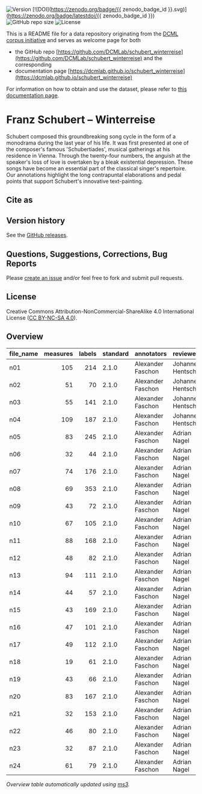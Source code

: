 ![Version](https://img.shields.io/github/v/release/DCMLab/schubert_winterreise?display_name=tag)
[![DOI](https://zenodo.org/badge/{{ zenodo_badge_id }}.svg)](https://zenodo.org/badge/latestdoi/{{ zenodo_badge_id }})
![GitHub repo size](https://img.shields.io/github/repo-size/DCMLab/schubert_winterreise)
![License](https://img.shields.io/badge/license-CC%20BY--NC--SA%204.0-9cf)


This is a README file for a data repository originating from the [DCML corpus initiative](https://github.com/DCMLab/dcml_corpora)
and serves as welcome page for both 

* the GitHub repo [https://github.com/DCMLab/schubert_winterreise](https://github.com/DCMLab/schubert_winterreise) and the corresponding
* documentation page [https://dcmlab.github.io/schubert_winterreise](https://dcmlab.github.io/schubert_winterreise)

For information on how to obtain and use the dataset, please refer to [this documentation page](https://dcmlab.github.io/schubert_winterreise/introduction).

# Franz Schubert – Winterreise

Schubert composed this groundbreaking song cycle in the form of a monodrama during the last year of his life. It was first presented at one of the composer's famous 'Schubertiades', musical gatherings at his residence in Vienna. Through the twenty-four numbers, the anguish at the speaker's loss of love is overtaken by a bleak existential depression. These songs have become an essential part of the classical singer's repertoire. Our annotations highlight the long contrapuntal elaborations and pedal points that support Schubert's innovative text-painting.

## Cite as

## Version history

See the [GitHub releases](https://github.com/DCMLab/schubert_winterreise/releases).

## Questions, Suggestions, Corrections, Bug Reports

Please [create an issue](https://github.com/DCMLab/schubert_winterreise/issues) and/or feel free to fork and submit pull requests.

## License

Creative Commons Attribution-NonCommercial-ShareAlike 4.0 International License ([CC BY-NC-SA 4.0](https://creativecommons.org/licenses/by-nc-sa/4.0/)).


## Overview
|file_name|measures|labels|standard|   annotators    |    reviewers     |
|---------|-------:|-----:|--------|-----------------|------------------|
|n01      |     105|   214|2.1.0   |Alexander Faschon|Johannes Hentschel|
|n02      |      51|    70|2.1.0   |Alexander Faschon|Johannes Hentschel|
|n03      |      55|   141|2.1.0   |Alexander Faschon|Johannes Hentschel|
|n04      |     109|   187|2.1.0   |Alexander Faschon|Johannes Hentschel|
|n05      |      83|   245|2.1.0   |Alexander Faschon|Adrian Nagel      |
|n06      |      32|    44|2.1.0   |Alexander Faschon|Adrian Nagel      |
|n07      |      74|   176|2.1.0   |Alexander Faschon|Adrian Nagel      |
|n08      |      69|   353|2.1.0   |Alexander Faschon|Adrian Nagel      |
|n09      |      43|    72|2.1.0   |Alexander Faschon|Adrian Nagel      |
|n10      |      67|   105|2.1.0   |Alexander Faschon|Adrian Nagel      |
|n11      |      88|   168|2.1.0   |Alexander Faschon|Adrian Nagel      |
|n12      |      48|    82|2.1.0   |Alexander Faschon|Adrian Nagel      |
|n13      |      94|   111|2.1.0   |Alexander Faschon|Adrian Nagel      |
|n14      |      44|    57|2.1.0   |Alexander Faschon|Adrian Nagel      |
|n15      |      43|   169|2.1.0   |Alexander Faschon|Adrian Nagel      |
|n16      |      47|   101|2.1.0   |Alexander Faschon|Adrian Nagel      |
|n17      |      49|   112|2.1.0   |Alexander Faschon|Adrian Nagel      |
|n18      |      19|    61|2.1.0   |Alexander Faschon|Adrian Nagel      |
|n19      |      43|    66|2.1.0   |Alexander Faschon|Adrian Nagel      |
|n20      |      83|   167|2.1.0   |Alexander Faschon|Adrian Nagel      |
|n21      |      32|   153|2.1.0   |Alexander Faschon|Adrian Nagel      |
|n22      |      46|    80|2.1.0   |Alexander Faschon|Adrian Nagel      |
|n23      |      32|    87|2.1.0   |Alexander Faschon|Adrian Nagel      |
|n24      |      61|    79|2.1.0   |Alexander Faschon|Adrian Nagel      |


*Overview table automatically updated using [ms3](https://ms3.readthedocs.io/).*
